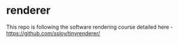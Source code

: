 # renderer

This repo is following the software rendering course detailed here - https://github.com/ssloy/tinyrenderer/
